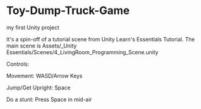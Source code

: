 # Toy-Dump-Truck-Game
 my first Unity project

 It's a spin-off of a tutorial scene from Unity Learn's Essentials Tutorial.
 The main scene is Assets/_Unity Essentials/Scenes/4_LivingRoom_Programming_Scene.unity

 Controls:
 
 Movement: WASD/Arrow Keys
 
 Jump/Get Upright: Space
 
 Do a stunt: Press Space in mid-air
